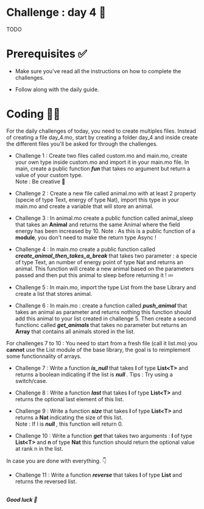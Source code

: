 # Challenge : day 4 🐓

TODO

# Prerequisites ✅

- Make sure you've read all the instructions on how to complete the challenges.

- Follow along with the daily guide.

# Coding 🧑‍💻

For the daily challenges of today, you need to create multiples files. Instead of creating a file day_4.mo, start by creating a folder day_4 and inside create the different files you'll be asked for through the challenges.

- Challenge 1 : Create two files called custom.mo and main.mo, create your own type inside custom.mo and import it in your main.mo file. In main, create a public function<strong> <i> fun </i> </strong> that takes no argument but return a value of your custom type. <br/>
  Note : Be creative 🌈

- Challenge 2 : Create a new file called animal.mo with at least 2 property (specie of type Text, energy of type Nat), import this type in your main.mo and create a variable that will store an animal.

- Challenge 3 : In animal.mo create a public function called animal_sleep that takes an **Animal** and returns the same Animal where the field energy has been increased by 10.
  Note : As this is a public function of a **module**, you don't need to make the return type Async !

- Challenge 4 : In main.mo create a public function called<strong> <i> create_animal_then_takes_a_break <T> </i> </strong> that takes two parameter : a specie of type Text, an number of energy point of type Nat and returns an animal. This function will create a new animal based on the parameters passed and then put this animal to sleep before returning it ! 💤

- Challenge 5 : In main.mo, import the type List from the base Library and create a list that stores animal.

- Challenge 6 : In main.mo : create a function called <strong> <i> push_animal </i> </strong> that takes an animal as parameter and returns nothing this function should add this animal to your list created in challenge 5. Then create a second functionc called <strong> <i> get_animals </i> </strong> that takes no parameter but returns an **Array** that contains all animals stored in the list.

For challenges 7 to 10 : You need to start from a fresh file (call it list.mo) you **cannot** use the List module of the base library, the goal is to reimplement some functionnality of arrays.

- Challenge 7 : Write a function <strong> <i> is_null<T> </i> </strong> that takes <strong> l </strong> of type <strong>List\<T> </strong> and returns a boolean indicating if the list is <strong> <i> null </i> </strong>.
  Tips : Try using a switch/case.

- Challenge 8 : Write a function <strong> <i> last </i> </strong> that takes <strong> l </strong> of type <strong>List\<T> </strong> and returns the optional last element of this list.

- Challenge 9 : Write a function <strong> <i> size </i> </strong> that takes <strong> l </strong> of type <strong>List\<T> </strong> and returns a <strong> Nat </strong> indicating the size of this list. <br/>
  Note : If l is <strong> <i> null </i> </strong>, this function will return 0.

- Challenge 10 : Write a function <strong> <i> get </i> </strong> that takes two arguments : <strong> l </strong> of type <strong>List\<T> </strong> </strong> and <strong> n </strong> of type <strong> Nat</strong> this function should return the optional value at rank n in the list.

In case you are done with everything. 👇

- Challenge 11 : Write a function <strong> <i> reverse </i> </strong> that takes <strong> l </strong> of type **List** and returns the reversed list.

<br/>
<strong> <i> Good luck 🎉 </strong> </i>
